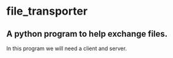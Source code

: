 # file_transporter
A python program to help exchange files.
---
In this program we will need a client and server. 

